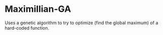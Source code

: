 # Maximillian-GA
Uses a genetic algorithm to try to optimize (find the global maximum) of a hard-coded function.

